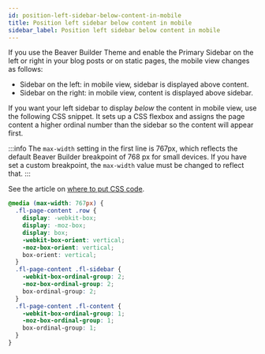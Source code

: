 ```yaml
---
id: position-left-sidebar-below-content-in-mobile
title: Position left sidebar below content in mobile
sidebar_label: Position left sidebar below content in mobile
---
```


If you use the Beaver Builder Theme and enable the Primary Sidebar on the left or right in your blog posts or on static pages, the mobile view changes as follows:

- Sidebar on the left: in mobile view, sidebar is displayed above content.
- Sidebar on the right: in mobile view, content is displayed above sidebar.

If you want your left sidebar to display _below_ the content in mobile view, use the following CSS snippet. It sets up a CSS flexbox and assigns the page content a higher ordinal number than the sidebar so the content will appear
first.

:::info
The `max-width` setting in the first line is 767px, which reflects the default Beaver Builder breakpoint of 768 px for small devices. If you have set a custom breakpoint, the `max-width` value must be changed to reflect that.
:::

See the article on [where to put CSS code](/beaver-builder/basics/custom-code).

```css
@media (max-width: 767px) {
  .fl-page-content .row {
    display: -webkit-box;
    display: -moz-box;
    display: box;
    -webkit-box-orient: vertical;
    -moz-box-orient: vertical;
    box-orient: vertical;
  }
  .fl-page-content .fl-sidebar {
    -webkit-box-ordinal-group: 2;
    -moz-box-ordinal-group: 2;
    box-ordinal-group: 2;
  }
  .fl-page-content .fl-content {
    -webkit-box-ordinal-group: 1;
    -moz-box-ordinal-group: 1;
    box-ordinal-group: 1;
  }
}
```

